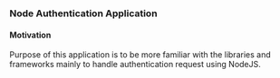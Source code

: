 ### Node Authentication Application

#### Motivation
Purpose of this application is to be more familiar with the libraries and frameworks mainly to handle authentication request using NodeJS.


